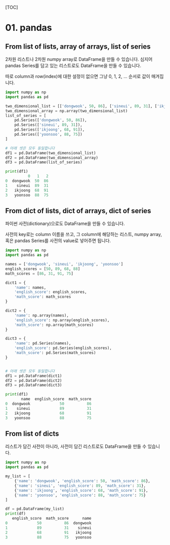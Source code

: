 [TOC]

# 01. pandas

## From list of lists, array of arrays, list of series

2차원 리스트나 2차원 numpy array로 DataFrame을 만들 수 있습니다. 심지어 pandas Series를 담고 있는 리스트로도 DataFrame을 만들 수 있습니다.

따로 column과 row(index)에 대한 설정이 없으면 그냥 0, 1, 2, ... 순서로 값이 매겨집니다.

```python
import numpy as np
import pandas as pd

two_dimensional_list = [['dongwook', 50, 86], ['sineui', 89, 31], ['ikjoong', 68, 91], ['yoonsoo', 88, 75]]
two_dimensional_array = np.array(two_dimensional_list)
list_of_series = [
    pd.Series(['dongwook', 50, 86]), 
    pd.Series(['sineui', 89, 31]), 
    pd.Series(['ikjoong', 68, 91]), 
    pd.Series(['yoonsoo', 88, 75])
]

# 아래 셋은 모두 동일합니다
df1 = pd.DataFrame(two_dimensional_list)
df2 = pd.DataFrame(two_dimensional_array)
df3 = pd.DataFrame(list_of_series)

print(df1)
          0   1   2
0  dongwook  50  86
1    sineui  89  31
2   ikjoong  68  91
3   yoonsoo  88  75
```

## From dict of lists, dict of arrays, dict of series

파이썬 사전(dictionary)으로도 DataFrame을 만들 수 있습니다.

사전의 key로는 column 이름을 쓰고, 그 column에 해당하는 리스트, numpy array, 혹은 pandas Series를 사전의 value로 넣어주면 됩니다.

```python
import numpy as np
import pandas as pd

names = ['dongwook', 'sineui', 'ikjoong', 'yoonsoo']
english_scores = [50, 89, 68, 88]
math_scores = [86, 31, 91, 75]

dict1 = {
    'name': names, 
    'english_score': english_scores, 
    'math_score': math_scores
}

dict2 = {
    'name': np.array(names), 
    'english_score': np.array(english_scores), 
    'math_score': np.array(math_scores)
}

dict3 = {
    'name': pd.Series(names), 
    'english_score': pd.Series(english_scores), 
    'math_score': pd.Series(math_scores)
}


# 아래 셋은 모두 동일합니다
df1 = pd.DataFrame(dict1)
df2 = pd.DataFrame(dict2)
df3 = pd.DataFrame(dict3)

print(df1)
       name  english_score  math_score
0  dongwook             50          86
1    sineui             89          31
2   ikjoong             68          91
3   yoonsoo             88          75
```

## From list of dicts

리스트가 담긴 사전이 아니라, 사전이 담긴 리스트로도 DataFrame을 만들 수 있습니다.

```python
import numpy as np
import pandas as pd

my_list = [
    {'name': 'dongwook', 'english_score': 50, 'math_score': 86},
    {'name': 'sineui', 'english_score': 89, 'math_score': 31},
    {'name': 'ikjoong', 'english_score': 68, 'math_score': 91},
    {'name': 'yoonsoo', 'english_score': 88, 'math_score': 75}
]

df = pd.DataFrame(my_list)
print(df)
   english_score  math_score      name
0             50          86  dongwook
1             89          31    sineui
2             68          91   ikjoong
3             88          75   yoonsoo
```

